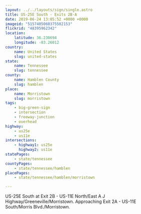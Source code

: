```yaml
---
layout: ../../layouts/sign/single.astro
title: US-25E South - Exits 2B-A
date: 2019-06-24 13:05:52 +0000 +0000
imageid: "5157405060375502153"
flickrid: "48395962342"
location:
    latitude: 36.230694
    longitude: -83.26012
country:
    name: United States
    slug: united-states
state:
    name: Tennessee
    slug: tennessee
county:
    name: Hamblen County
    slug: hamblen
place:
    name: Morristown
    slug: morristown
tags:
    - big-green-sign
    - intersection
    - freeway-junction
    - overhead
highway:
    - us25e
    - us11e
intersections:
    - highway1: us25e
      highway2: us11e
statePages:
    - state/tennessee
countyPages:
    - state/tennessee/hamblen
placePages:
    - state/tennessee/hamblen/morristown

---
```

US-25E South at Exit 2B - US-11E North/East A J Highway/Greeneville/Morristown.  Approaching Exit 2A - US-11E South/Morris Blvd./Morristown.